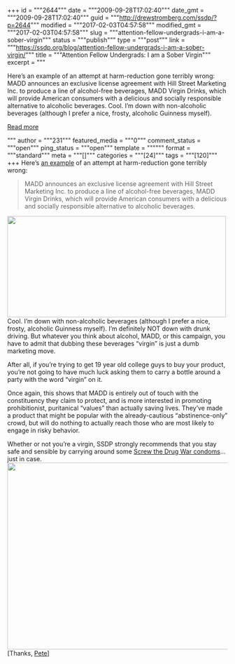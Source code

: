 +++
id = """2644"""
date = """2009-09-28T17:02:40"""
date_gmt = """2009-09-28T17:02:40"""
guid = """http://drewstromberg.com/ssdp/?p=2644"""
modified = """2017-02-03T04:57:58"""
modified_gmt = """2017-02-03T04:57:58"""
slug = """attention-fellow-undergrads-i-am-a-sober-virgin"""
status = """publish"""
type = """post"""
link = """https://ssdp.org/blog/attention-fellow-undergrads-i-am-a-sober-virgin/"""
title = """Attention Fellow Undergrads: I am a Sober Virgin"""
excerpt = """<p>Here&#8217;s an example of an attempt at harm-reduction gone terribly wrong: MADD announces an exclusive license agreement with Hill Street Marketing Inc. to produce a line of alcohol-free beverages, MADD Virgin Drinks, which will provide American consumers with a delicious and socially responsible alternative to alcoholic beverages. Cool. I&#8217;m down with non-alcoholic beverages (although I prefer a nice, frosty, alcoholic Guinness myself).</p>
<div class="h10"></div>
<p><a class="more-link2 flat" href="https://ssdp.org/blog/attention-fellow-undergrads-i-am-a-sober-virgin/">Read more</a></p>
"""
author = """231"""
featured_media = """0"""
comment_status = """open"""
ping_status = """open"""
template = """"""
format = """standard"""
meta = """[]"""
categories = """[24]"""
tags = """[120]"""
+++
Here&#8217;s <a href="http://www.maddvirgindrinks.com/">an example</a> of an attempt at harm-reduction gone terribly wrong:
<blockquote>MADD announces an exclusive license agreement with Hill Street Marketing Inc. to produce a line of alcohol-free beverages, MADD Virgin Drinks, which will provide American consumers with a delicious and socially responsible alternative to alcoholic beverages.</blockquote>
<img src="http://ssdp.org/assets/images/blog/2009/madd[1].jpg" alt="" width="500" height="231" />
Cool. I&#8217;m down with non-alcoholic beverages (although I prefer a nice, frosty, alcoholic Guinness myself). I&#8217;m definitely NOT down with drunk driving. But whatever you think about alcohol, MADD, or this campaign, you have to admit that dubbing these beverages &#8220;virgin&#8221; is just a dumb marketing move.

After all, if you&#8217;re trying to get 19 year old college guys to buy your product, you&#8217;re not going to have much luck asking them to carry a bottle around a party with the word &#8220;virgin&#8221; on it.

Once again, this shows that MADD is entirely out of touch with the constituency they claim to protect, and is more interested in promoting prohibitionist, puritanical &#8220;values&#8221; than actually saving lives. They&#8217;ve made a product that might be popular with the already-cautious &#8220;abstinence-only&#8221; crowd, but will do nothing to actually reach those who are most likely to engage in risky behavior.

Whether or not you&#8217;re a virgin, SSDP strongly recommends that you stay safe and sensible by carrying around some <a href="http://ssdp.org/donate">Screw the Drug War condoms</a>&#8230; just in case.
<img src="http://ssdp.org/assets/images/blog/2009/condoms[1].jpg" alt="" width="568" height="426" />
[Thanks, <a href="http://drugwarrant.com/">Pete</a>] 
